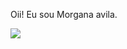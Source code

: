 Oii! Eu sou Morgana avila.
<div>
<img height-180em src= https://github-readme-stats.vercel.app/api?username=morganaavila&show_icons=true&theme=radical />
</div>
